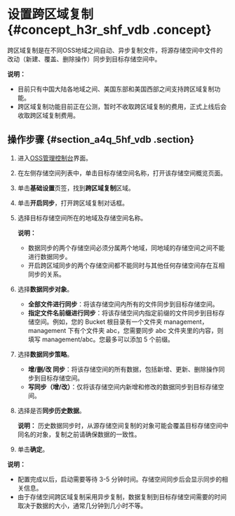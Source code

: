 # 设置跨区域复制 {#concept_h3r_shf_vdb .concept}

跨区域复制是在不同OSS地域之间自动、异步复制文件，将源存储空间中文件的改动（新建、覆盖、删除操作）同步到目标存储空间中。

**说明：** 

-   目前只有中国大陆各地域之间、美国东部和美国西部之间支持跨区域复制功能。
-   跨区域复制功能目前正在公测，暂时不收取跨区域复制的费用，正式上线后会收取跨区域复制费用。

## 操作步骤 {#section_a4q_5hf_vdb .section}

1.  进入[OSS管理控制台](https://oss.console.aliyun.com/)界面。
2.  在左侧存储空间列表中，单击目标存储空间名称，打开该存储空间概览页面。
3.  单击**基础设置**页签，找到**跨区域复制**区域。
4.  单击**开启同步**，打开跨区域复制对话框。
5.  选择目标存储空间所在的地域及存储空间名称。

    **说明：** 

    -   数据同步的两个存储空间必须分属两个地域，同地域的存储空间之间不能进行数据同步。
    -   开启跨区域同步的两个存储空间都不能同时与其他任何存储空间存在互相同步的关系。
6.  选择**数据同步对象**。
    -   **全部文件进行同步**：将该存储空间内所有的文件同步到目标存储空间。
    -   **指定文件名前缀进行同步**：将该存储空间内指定前缀的文件同步到目标存储空间。例如，您的 Bucket 根目录有一个文件夹 management，management 下有个文件夹 abc，您需要同步 abc 文件夹里的内容，则填写 management/abc。您最多可以添加 5 个前缀。
7.  选择**数据同步策略**。
    -   **增/删/改 同步**：将该存储空间的所有数据，包括新增、更新、删除操作同步到目标存储空间。
    -   **写同步（增/改）**：仅将该存储空间内新增和修改的数据同步到目标存储空间。
8.  选择是否**同步历史数据**。

    **说明：** 历史数据同步时，从源存储空间复制的对象可能会覆盖目标存储空间中同名的对象，复制之前请确保数据的一致性。

9.  单击**确定**。

**说明：** 

-   配置完成以后，启动需要等待 3-5 分钟时间。存储空间同步后会显示同步的相关信息。
-   由于存储空间跨区域复制采用异步复制，数据复制到目标存储空间需要的时间取决于数据的大小，通常几分钟到几小时不等。

